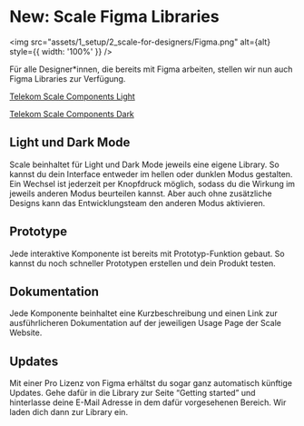 # New: Scale Figma Libraries

<img src="assets/1_setup/2_scale-for-designers/Figma.png" alt={alt} style={{ width: '100%' }} />

Für alle Designer*innen, die bereits mit Figma arbeiten, stellen wir nun auch Figma Libraries zur Verfügung.

<p><a href="https://www.figma.com/file/3xCcfn6sawB7EcfUjpr7OE/%E2%98%80%EF%B8%8F-Telekom-Scale-Beta-Light-1.0.0?type=design&node-id=11505%3A145418&mode=design&t=nAdhrYOpRNgurAwy-1" rel="nofollow" class="matomo_download">Telekom Scale Components Light </a></p>

<p><a href="https://www.figma.com/file/tdmMhhu1FbA0GTapn3cGb1/%F0%9F%8C%92Telekom-Scale-Beta-Dark-1.0.0?type=design&node-id=13102%3A157996&mode=design&t=ne7mjHvtsCeTlqjL-1" rel="nofollow" class="matomo_download">Telekom Scale Components Dark </a></p>

## Light und Dark Mode

Scale beinhaltet für Light und Dark Mode jeweils eine eigene Library. So kannst du dein Interface entweder im hellen oder dunklen Modus gestalten. Ein Wechsel ist jederzeit per Knopfdruck möglich, sodass du die Wirkung im jeweils anderen Modus beurteilen kannst. Aber auch ohne zusätzliche Designs kann das Entwicklungsteam den anderen Modus aktivieren.

## Prototype

Jede interaktive Komponente ist bereits mit Prototyp-Funktion gebaut. So kannst du noch schneller Prototypen erstellen und dein Produkt testen.

## Dokumentation

Jede Komponente beinhaltet eine Kurzbeschreibung und einen Link zur ausführlicheren Dokumentation auf der jeweiligen Usage Page der Scale Website.

## Updates

Mit einer Pro Lizenz von Figma erhältst du sogar ganz automatisch künftige Updates. Gehe dafür in die Library zur Seite “Getting started” und hinterlasse deine E-Mail Adresse in dem dafür vorgesehenen Bereich. Wir laden dich dann zur Library ein.